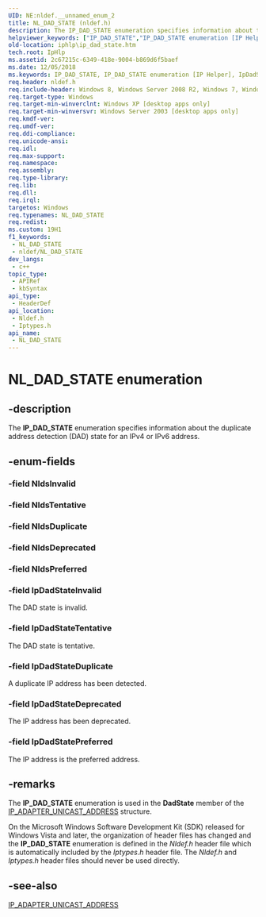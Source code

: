 ```yaml
---
UID: NE:nldef.__unnamed_enum_2
title: NL_DAD_STATE (nldef.h)
description: The IP_DAD_STATE enumeration specifies information about the duplicate address detection (DAD) state for an IPv4 or IPv6 address.
helpviewer_keywords: ["IP_DAD_STATE","IP_DAD_STATE enumeration [IP Helper]","IpDadStateDeprecated","IpDadStateDuplicate","IpDadStateInvalid","IpDadStatePreferred","IpDadStateTentative","NL_DAD_STATE","iphlp.ip_dad_state","iptypes/IP_DAD_STATE","iptypes/IpDadStateDeprecated","iptypes/IpDadStateDuplicate","iptypes/IpDadStateInvalid","iptypes/IpDadStatePreferred","iptypes/IpDadStateTentative","nldef/IP_DAD_STATE","nldef/IpDadStateDeprecated","nldef/IpDadStateDuplicate","nldef/IpDadStateInvalid","nldef/IpDadStatePreferred","nldef/IpDadStateTentative"]
old-location: iphlp\ip_dad_state.htm
tech.root: IpHlp
ms.assetid: 2c67215c-6349-418e-9004-b869d6f5baef
ms.date: 12/05/2018
ms.keywords: IP_DAD_STATE, IP_DAD_STATE enumeration [IP Helper], IpDadStateDeprecated, IpDadStateDuplicate, IpDadStateInvalid, IpDadStatePreferred, IpDadStateTentative, NL_DAD_STATE, iphlp.ip_dad_state, iptypes/IP_DAD_STATE, iptypes/IpDadStateDeprecated, iptypes/IpDadStateDuplicate, iptypes/IpDadStateInvalid, iptypes/IpDadStatePreferred, iptypes/IpDadStateTentative, nldef/IP_DAD_STATE, nldef/IpDadStateDeprecated, nldef/IpDadStateDuplicate, nldef/IpDadStateInvalid, nldef/IpDadStatePreferred, nldef/IpDadStateTentative
req.header: nldef.h
req.include-header: Windows 8, Windows Server 2008 R2, Windows 7, Windows Server 2008  Windows Vista, Iphlpapi.h
req.target-type: Windows
req.target-min-winverclnt: Windows XP [desktop apps only]
req.target-min-winversvr: Windows Server 2003 [desktop apps only]
req.kmdf-ver: 
req.umdf-ver: 
req.ddi-compliance: 
req.unicode-ansi: 
req.idl: 
req.max-support: 
req.namespace: 
req.assembly: 
req.type-library: 
req.lib: 
req.dll: 
req.irql: 
targetos: Windows
req.typenames: NL_DAD_STATE
req.redist: 
ms.custom: 19H1
f1_keywords:
 - NL_DAD_STATE
 - nldef/NL_DAD_STATE
dev_langs:
 - c++
topic_type:
 - APIRef
 - kbSyntax
api_type:
 - HeaderDef
api_location:
 - Nldef.h
 - Iptypes.h
api_name:
 - NL_DAD_STATE
---
```


# NL_DAD_STATE enumeration


## -description

The <b>IP_DAD_STATE</b> enumeration specifies information about the duplicate address detection (DAD) state for an IPv4 or IPv6 address.

## -enum-fields

### -field NldsInvalid

### -field NldsTentative

### -field NldsDuplicate

### -field NldsDeprecated

### -field NldsPreferred

### -field IpDadStateInvalid

The DAD state is invalid.

### -field IpDadStateTentative

The DAD state is tentative.

### -field IpDadStateDuplicate

A duplicate IP address has been detected.

### -field IpDadStateDeprecated

The IP address has been deprecated.

### -field IpDadStatePreferred

The IP address is the preferred address.

## -remarks

The <b>IP_DAD_STATE</b> enumeration is used in the <b>DadState</b> member of the <a href="/windows/desktop/api/iptypes/ns-iptypes-ip_adapter_unicast_address_lh">IP_ADAPTER_UNICAST_ADDRESS</a>  structure.

On the Microsoft Windows Software Development Kit (SDK) released for Windows Vista and later, the organization of header files has changed and the <b>IP_DAD_STATE</b> enumeration is defined in the <i>Nldef.h</i> header file which is automatically included by the <i>Iptypes.h</i> header file. The  <i>Nldef.h</i> and <i>Iptypes.h</i> header files should never be used directly.

## -see-also

<a href="/windows/desktop/api/iptypes/ns-iptypes-ip_adapter_unicast_address_lh">IP_ADAPTER_UNICAST_ADDRESS</a>

